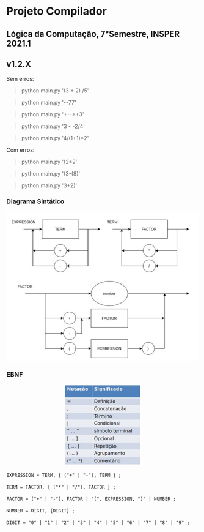 # Projeto Compilador

## Lógica da Computação, 7°Semestre, INSPER 2021.1

## v1.2.X

Sem erros:

> python main.py '(3 + 2) /5'

> python main.py '--77'

> python main.py '+--++3'

> python main.py '3 - -2/4'

> python main.py '4/(1+1)*2'

Com erros:

> python main.py '(2*2'

> python main.py '(3-(8)'

> python main.py '3+2)'


### Diagrama Sintático   

<p align="center">
    <img src="DiagramaSintatico.png">
</p>

### EBNF

<p align="center">
    <img src="EBNF.png" width="40%">
</p>

```EXPRESSION = TERM, { ("+" | "-"), TERM } ;```

```TERM = FACTOR, { ("*" | "/"), FACTOR } ;```

```FACTOR = ("+" | "-"), FACTOR | "(", EXPRESSION, ")" | NUMBER ;```

```NUMBER = DIGIT, {DIGIT} ;```

```DIGIT = "0" | "1" | "2" | "3" | "4" | "5" | "6" | "7" | "8" | "9" ;```
